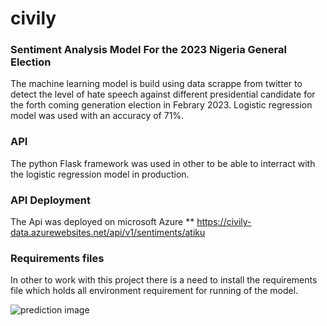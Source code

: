 # civily
### Sentiment Analysis Model For the 2023 Nigeria General Election
The machine learning model is build using data scrappe from twitter to detect the level of hate speech against different presidential candidate for the forth coming generation election in Febrary 2023.
Logistic regression model was used with an accuracy of 71%.

### API
The python Flask framework was used in other to be able to interract with the logistic regression model in production.

### API Deployment
The Api was deployed on microsoft Azure
** https://civily-data.azurewebsites.net/api/v1/sentiments/atiku

### Requirements files
In other to work with this project there is a need to install the requirements file which holds all environment requirement for running of the model.

![prediction image](https://github.com/SamAdesoba/civily/blob/cisco00-path-1/rra.png?raw=true)

